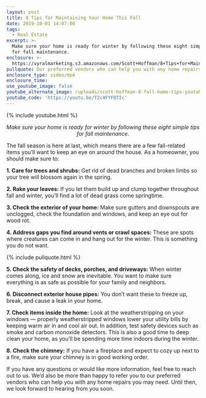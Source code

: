 ```yaml
---
layout: post
title: 8 Tips for Maintaining Your Home This Fall
date: 2019-10-01 14:07:00
tags:
  - Real Estate
excerpt: >-
  Make sure your home is ready for winter by following these eight simple tips
  for fall maintenance.
enclosure: >-
  https://vyralmarketing.s3.amazonaws.com/Scott+Hoffman/8+Tips+for+Maintaining+Your+Home+This+Fall.mp4
pullquote: Our preferred vendors who can help you with any home repairs you may need.
enclosure_type: video/mp4
enclosure_time:
use_youtube_image: false
youtube_alternate_image: /uploads/scott-hoffman-8-fall-home-tips-youtube.png
youtube_code: 'https://youtu.be/T2c4FYF0TIc'
---
```


{% include youtube.html %}

<p style="text-align: center;"><em>Make sure your home is ready for winter by following these eight simple tips for fall maintenance.</em></p>

The fall season is here at last, which means there are a few fall-related items you’ll want to keep an eye on around the house. As a homeowner, you should make sure to:

**1\. Care for trees and shrubs:** Get rid of dead branches and broken limbs so your tree will blossom again in the spring.

**2\. Rake your leaves:** If you let them build up and clump together throughout fall and winter, you’ll find a lot of dead grass come springtime.

**3\. Check the exterior of your home:** Make sure gutters and downspouts are unclogged, check the foundation and windows, and keep an eye out for wood rot.

**4\. Address gaps you find around vents or crawl spaces:** These are spots where creatures can come in and hang out for the winter. This is something you do not want.

{% include pullquote.html %}

**5\. Check the safety of decks, porches, and driveways:** When winter comes along, ice and snow are inevitable. You want to make sure everything is as safe as possible for your family and neighbors.

**6\. Disconnect exterior house pipes:** You don’t want these to freeze up, break, and cause a leak in your home.&nbsp;

**7\. Check items inside the home:** Look at the weatherstripping on your windows — properly weatherstripped windows lower your utility bills by keeping warm air in and cool air out. In addition, test safety devices such as smoke and carbon monoxide detectors. This is also a good time to deep clean your home, as you’ll be spending more time indoors during the winter.

**8\. Check the chimney:** If you have a fireplace and expect to cozy up next to a fire, make sure your chimney is in good working order.

If you have any questions or would like more information, feel free to reach out to us. We’d also be more than happy to refer you to our preferred vendors who can help you with any home repairs you may need. Until then, we look forward to hearing from you soon.